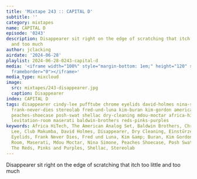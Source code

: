 ```yaml
---
title: 'Mixtape 243 :: CAPITAL D'
subtitle: ''
category: mixtapes
name: CAPITAL D
episode: '0243'
description: Disappearer sit right on the edge of scratching that itch too little
  and too much
author: jclacking
airdate: '2024-06-28'
playlist: 2024-06-28-0243-capital-d
media: '<iframe width="100%" style="margin-bottom: 1em;" height="120" src="https://www.mixcloud.com/widget/iframe/?feed=%2Flouderthanwar%2Fthe-final-hour-243-capital-d-2024-06-28%2F&hide_artwork=1&hide_cover=1&light=1"
  frameborder="0"></iframe>'
media_type: mixcloud
image:
  src: mixtapes/243-disappearer.jpg
  caption: Disappearer
index: CAPITAL D
tags: disappearer cindy-lee pufftube chrome eyelids david-holmes nina-simone club-makumba
  frank-never-dies stereolab fred-und-luna kim-buran kim-gordon american-analog-set
  peaches-shoecase posh-swat shellac dry-cleaning mdou-moctar africa-hitech einsturzende-neubauten
  levitation-room maserati baldwin-brothers reds-pinks-purples
keywords: Africa HiTech, The American Analog Set, Baldwin Brothers, Chrome, Cindy
  Lee, Club Makumba, David Holmes, Disappearer, Dry Cleaning, Einstürzende Neubauten,
  Eyelids, Frank Never Dies, Fred und Luna, Kim &amp; Buran, Kim Gordon, Levitation
  Room, Maserati, Mdou Moctar, Nina Simone, Peaches Shoecase, Posh Swat, Pufftube,
  The Reds, Pinks and Purples, Shellac, Stereolab
---
```

Disappearer sit right on the edge of scratching that itch too little and too much
